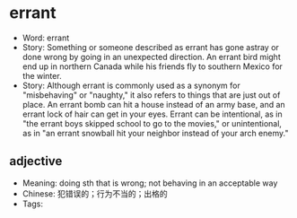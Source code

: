 # errant

- Word: errant
- Story: Something or someone described as errant has gone astray or done wrong by going in an unexpected direction. An errant bird might end up in northern Canada while his friends fly to southern Mexico for the winter.
- Story: Although errant is commonly used as a synonym for "misbehaving" or "naughty," it also refers to things that are just out of place. An errant bomb can hit a house instead of an army base, and an errant lock of hair can get in your eyes. Errant can be intentional, as in "the errant boys skipped school to go to the movies," or unintentional, as in "an errant snowball hit your neighbor instead of your arch enemy."

## adjective

- Meaning: doing sth that is wrong; not behaving in an acceptable way
- Chinese: 犯错误的；行为不当的；出格的
- Tags: 

